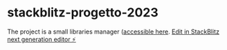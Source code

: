 # stackblitz-progetto-2023
The project is a small libraries manager ([accessible here](https://progetto-ssw2023.firebaseapp.com/?972840). 
[Edit in StackBlitz next generation editor ⚡️](https://stackblitz.com/~/github.com/leopasq24/stackblitz-progetto-2023)
